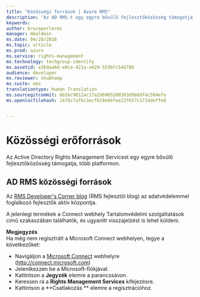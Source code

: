 ```yaml
---
title: "Közösségi források | Azure RMS"
description: "Az AD RMS-t egy egyre bővülő fejlesztőközösség támogatja, több platformon."
keywords: 
author: bruceperlerms
manager: mbaldwin
ms.date: 04/28/2016
ms.topic: article
ms.prod: azure
ms.service: rights-management
ms.technology: techgroup-identity
ms.assetid: e3bdaa6d-e8ca-421a-a429-553bfc54b78b
audience: developer
ms.reviewer: shubhamp
ms.suite: ems
translationtype: Human Translation
ms.sourcegitcommit: 6b5bc9612ac17a2d6905200383d9b8df4c504efe
ms.openlocfilehash: 1476cfafbc3ecf619e66fee22f657c1714deffe8


---
```


# Közösségi erőforrások

Az Active Directory Rights Management Servicest egy egyre bővülő fejlesztőközösség támogatja, több platformon.

## AD RMS közösségi források

Az [RMS Developer's Corner blog](http://blogs.msdn.com/b/rms/) (RMS fejlesztői blog) az adatvédelemmel foglalkozó fejlesztők aktív központja.

A jelenlegi termékek a Connect webhely Tartalomvédelmi szolgáltatások című szakaszában találhatók, és ugyanitt visszajelzést is lehet küldeni.

**Megjegyzés**  
Ha még nem regisztrált a Microsoft Connect webhelyen, tegye a következőket:

-   Navigáljon a [Microsoft Connect](http://connect.microsoft.com) webhelyre (http://connect.microsoft.com)
-   Jelentkezzen be a Microsoft-fiókjával.
-   Kattintson a **Jegyzék** elemre a parancssávon.
-   Keressen rá a **Rights Management Services** kifejezésre.
-   Kattintson a **Csatlakozás ** elemre a regisztrációhoz.

 

 

 






<!--HONumber=Jul16_HO3-->


